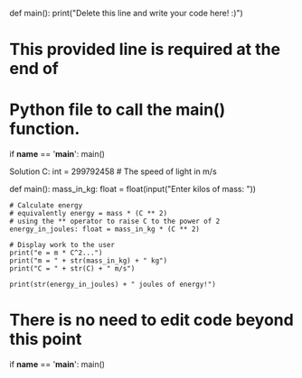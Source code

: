 def main():
    print("Delete this line and write your code here! :)")


# This provided line is required at the end of
# Python file to call the main() function.
if __name__ == '__main__':
    main()


    
Solution
C: int = 299792458  # The speed of light in m/s

def main():
    mass_in_kg: float = float(input("Enter kilos of mass: "))

    # Calculate energy
    # equivalently energy = mass * (C ** 2)
    # using the ** operator to raise C to the power of 2
    energy_in_joules: float = mass_in_kg * (C ** 2)

    # Display work to the user
    print("e = m * C^2...")
    print("m = " + str(mass_in_kg) + " kg")
    print("C = " + str(C) + " m/s")
    
    print(str(energy_in_joules) + " joules of energy!")


# There is no need to edit code beyond this point

if __name__ == '__main__':
    main()